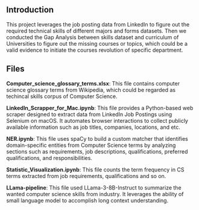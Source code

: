 ## Introduction
This project leverages the job posting data from LinkedIn to figure out the required technical skills of different majors and forms datasets. Then we conducted the Gap Analysis between skills dataset and curriculum of Universities to figure out the missing courses or topics, which could be a valid evidence to initiate the courses revolution of specific department.

## Files
**Computer_science_glossary_terms.xlsx**: This file contains computer science glossary terms from Wikipedia, which could be regarded as techincal skills corpus of Computer Science.

**LinkedIn_Scrapper_for_Mac.ipynb**: This file provides a Python-based web scraper designed to extract data from LinkedIn Job Postings using Selenium on macOS. It automates browser interactions to collect publicly available information such as job titles, companies, locations, and etc. 

**NER.ipynb**: This file uses spaCy to build a custom matcher that identifies domain-specific entities from Computer Science terms by analyzing sections such as requirements, job descriptions, qualifications, preferred qualifications, and responsibilities.

**Statistic_Visualization.ipynb**: This file counts the term frequency in CS terms extracted from job requirements, qualifications and so on. 

**LLama-pipeline**: This file used LLama-3-8B-Instruct to summarize the wanted computer science skills from industry. It leverages the ability of small language model to accomplish long context understanding. 